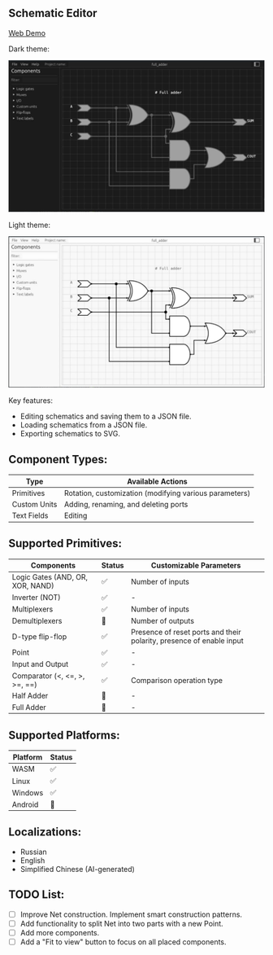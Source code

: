 ## Schematic Editor

[Web Demo](https://nikonufrienko.github.io/editor/)

Dark theme:

![](assets/common/example_dark.jpg)

Light theme:

![](assets/common/example_light.jpg)

Key features:
* Editing schematics and saving them to a JSON file.
* Loading schematics from a JSON file.
* Exporting schematics to SVG.

## Component Types:

|Type|Available Actions|
|-|-|
|Primitives|Rotation, customization (modifying various parameters)|
|Custom Units|Adding, renaming, and deleting ports|
|Text Fields|Editing|

## Supported Primitives:

|Components|Status|Customizable Parameters|
|-|-|-|
|Logic Gates (AND, OR, XOR, NAND)|✅| Number of inputs|
|Inverter (NOT) |✅| -|
|Multiplexers|✅|Number of inputs|
|Demultiplexers|🔄|Number of outputs|
|D-type flip-flop|✅|Presence of reset ports and their polarity, presence of enable input|
|Point|✅|-|
|Input and Output|✅|-|
|Comparator (<, <=, >, >=, ==)|✅|Comparison operation type|
|Half Adder|🔄|-|
|Full Adder|🔄|-|

## Supported Platforms:

|Platform|Status|
|-|-|
|WASM|✅|
|Linux|✅|
|Windows|✅|
|Android|🔄|

## Localizations:

* Russian
* English
* Simplified Chinese (AI-generated)

## TODO List:

* [ ] Improve Net construction. Implement smart construction patterns.
* [ ] Add functionality to split Net into two parts with a new Point.
* [ ] Add more components.
* [ ] Add a "Fit to view" button to focus on all placed components.
